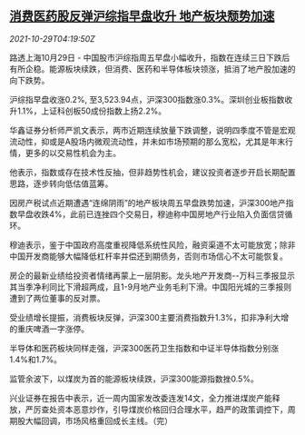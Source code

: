 <!--1635481862000-->
[消费医药股反弹沪综指早盘收升 地产板块颓势加速](https://cn.reuters.com/article/china-stocks-morning-rea-enr-1029-idCNKBS2HJ0FD)
------

<div><i>2021-10-29T04:19:50Z</i></div><p>路透上海10月29日 - 中国股市沪综指周五早盘小幅收升，指数在连续三日下跌后有所企稳。能源板块续跌，但消费、医药和半导体板块领涨，抵消了地产股加速的向下跌势。</p><p>沪综指早盘收涨0.2%, 至3,523.94点，沪深300指数涨0.3%。深圳创业板指数收升1.1%，上证科创板50成份指数上扬2.2%。</p><p>华鑫证券分析师严凯文表示，两市近期连续放量下跌调整，说明四季度不管是宏观流动性，抑或是A股场内微观流动性，并未如市场预期的那么宽松，尤其是年末行情，更多的以交易性机会为主。</p><p>他表示，指数或存在技术性反抽，但非趋势性机会，建议投资者逐步开启长期配置思路，逐步转向低估值蓝筹。</p><p>因房产税试点近期遭遇“连绵阴雨”的地产板块周五早盘跌势加速，沪深300地产指数早盘收跌4%，此前已连挫四个交易日，穆迪称中国房地产行业陷入负面信贷循环。</p><p>穆迪表示，鉴于中国政府高度重视降低系统性风险，融资渠道不太可能放宽；除非中国开发商能够大幅降低杠杆率并偿还到期债务，否则市场信心不太可能恢复。</p><p>房企的最新业绩给投资者情绪再蒙上一层阴影。龙头地产开发商--万科三季报显示其当季净利同比下滑超两成，且1-9月地产业务毛利下滑。中国阳光城的三季报则遭到了两位董事的反对票。</p><p>受业绩增长提振，消费板块反弹，沪深300主要消费指数升1.3%，扣非净利大增的重庆啤酒一字涨停。</p><p>半导体和医药板块同样走强，沪深300医药卫生指数和中证半导体指数分别涨1.4%和1.7%。</p><p>监管余波下，以煤炭为首的能源板块续跌，沪深300能源指数挫0.5%。</p><p>兴业证券在报告中表示，近一周内国家发改委连发14文，全力推进煤炭产能释放，严厉查处资本恶意炒作，引导煤炭价格回归合理水平，趋严的政策调控下，周期股大幅回调，市场风格重回成长主线。（完）</p>
